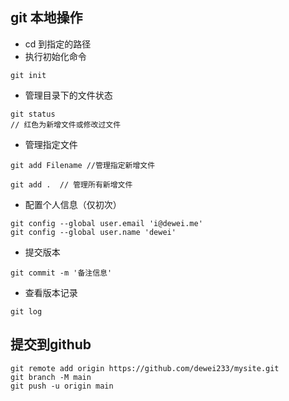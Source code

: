 ## git 本地操作

* cd 到指定的路径
* 执行初始化命令

```
git init
```

* 管理目录下的文件状态

```
git status
// 红色为新增文件或修改过文件
```

* 管理指定文件

```
git add Filename //管理指定新增文件 

git add .  // 管理所有新增文件
```

* 配置个人信息（仅初次）

```
git config --global user.email 'i@dewei.me'
git config --global user.name 'dewei'
```

* 提交版本

```
git commit -m '备注信息'
```

* 查看版本记录 

```
git log
```



## 提交到github

```
git remote add origin https://github.com/dewei233/mysite.git
git branch -M main
git push -u origin main
```

